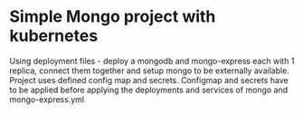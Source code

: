 # Simple Mongo project with kubernetes

Using deployment files - deploy a mongodb and mongo-express each with 1 replica, connect them together and setup mongo to be externally available. Project uses defined config map and secrets. Configmap and secrets have to be applied before applying the deployments and services of mongo and mongo-express.yml